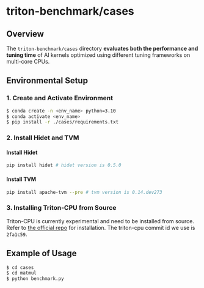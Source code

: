 # triton-benchmark/cases

## Overview
The `triton-benchmark/cases` directory **evaluates both the performance and tuning time** of AI kernels optimized using different tuning frameworks on multi-core CPUs.

## Environmental Setup

### 1. Create and Activate Environment
```sh
$ conda create -n <env_name> python=3.10
$ conda activate <env_name>
$ pip install -r ./cases/requirements.txt
```

### 2. Install Hidet and TVM
#### Install Hidet
```sh
pip install hidet # hidet version is 0.5.0
```

#### Install TVM
```sh
pip install apache-tvm --pre # tvm version is 0.14.dev273
```

### 3. Installing Triton-CPU from Source

Triton-CPU is currently experimental and need to be installed from source. Refer to [the official repo](https://github.com/triton-lang/triton-cpu) for installation. The triton-cpu commit id we use is `2fa1c59`.

## Example of Usage
```sh
$ cd cases
$ cd matmul
$ python benchmark.py
```
